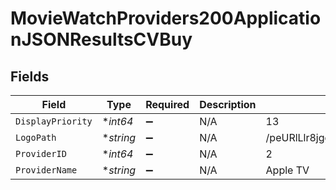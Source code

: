 # MovieWatchProviders200ApplicationJSONResultsCVBuy


## Fields

| Field                            | Type                             | Required                         | Description                      | Example                          |
| -------------------------------- | -------------------------------- | -------------------------------- | -------------------------------- | -------------------------------- |
| `DisplayPriority`                | **int64*                         | :heavy_minus_sign:               | N/A                              | 13                               |
| `LogoPath`                       | **string*                        | :heavy_minus_sign:               | N/A                              | /peURlLlr8jggOwK53fJ5wdQl05y.jpg |
| `ProviderID`                     | **int64*                         | :heavy_minus_sign:               | N/A                              | 2                                |
| `ProviderName`                   | **string*                        | :heavy_minus_sign:               | N/A                              | Apple TV                         |